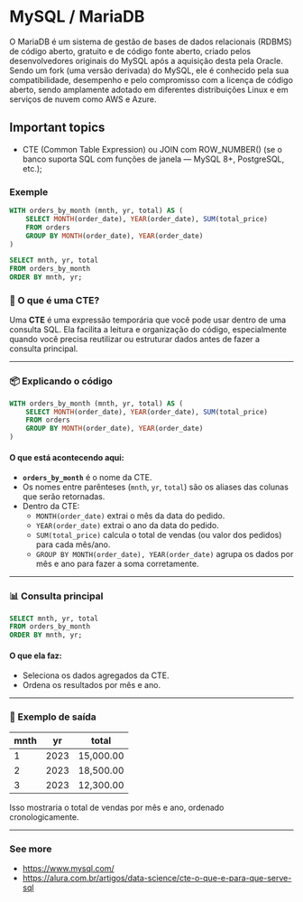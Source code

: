 # MySQL / MariaDB

O MariaDB é um sistema de gestão de bases de dados relacionais (RDBMS) de código aberto, gratuito e de código fonte aberto, criado pelos desenvolvedores originais do MySQL após a aquisição desta pela Oracle. Sendo um fork (uma versão derivada) do MySQL, ele é conhecido pela sua compatibilidade, desempenho e pelo compromisso com a licença de código aberto, sendo amplamente adotado em diferentes distribuições Linux e em serviços de nuvem como AWS e Azure. 

## Important topics
- CTE (Common Table Expression) ou JOIN com ROW_NUMBER() (se o banco suporta SQL com funções de janela — MySQL 8+, PostgreSQL, etc.);


### Exemple

```sql
WITH orders_by_month (mnth, yr, total) AS (
    SELECT MONTH(order_date), YEAR(order_date), SUM(total_price)
    FROM orders
    GROUP BY MONTH(order_date), YEAR(order_date)
)

SELECT mnth, yr, total
FROM orders_by_month
ORDER BY mnth, yr;
```

### 🧠 O que é uma CTE?
Uma **CTE** é uma expressão temporária que você pode usar dentro de uma consulta SQL. Ela facilita a leitura e organização do código, especialmente quando você precisa reutilizar ou estruturar dados antes de fazer a consulta principal.

---

### 📦 Explicando o código

```sql
WITH orders_by_month (mnth, yr, total) AS (
    SELECT MONTH(order_date), YEAR(order_date), SUM(total_price)
    FROM orders
    GROUP BY MONTH(order_date), YEAR(order_date)
)
```

#### O que está acontecendo aqui:
- **`orders_by_month`** é o nome da CTE.
- Os nomes entre parênteses (`mnth`, `yr`, `total`) são os aliases das colunas que serão retornadas.
- Dentro da CTE:
  - `MONTH(order_date)` extrai o mês da data do pedido.
  - `YEAR(order_date)` extrai o ano da data do pedido.
  - `SUM(total_price)` calcula o total de vendas (ou valor dos pedidos) para cada mês/ano.
  - `GROUP BY MONTH(order_date), YEAR(order_date)` agrupa os dados por mês e ano para fazer a soma corretamente.

---

### 📊 Consulta principal

```sql
SELECT mnth, yr, total
FROM orders_by_month
ORDER BY mnth, yr;
```

#### O que ela faz:
- Seleciona os dados agregados da CTE.
- Ordena os resultados por mês e ano.

---

### 🧾 Exemplo de saída

| mnth | yr   | total     |
|------|------|-----------|
| 1    | 2023 | 15,000.00 |
| 2    | 2023 | 18,500.00 |
| 3    | 2023 | 12,300.00 |

Isso mostraria o total de vendas por mês e ano, ordenado cronologicamente.

---

### See more
- https://www.mysql.com/
- https://alura.com.br/artigos/data-science/cte-o-que-e-para-que-serve-sql
